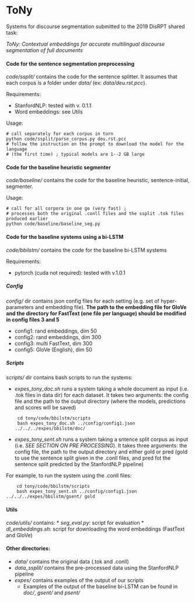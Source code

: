 # ToNy

Systems for discourse segmentation submitted  to the 2019 DisRPT shared task:

*ToNy: Contextual embeddings for accurate multilingual discourse segmentation of full documents*

#### Code for the sentence segmentation preprocessing
*code/ssplit/* contains the code for the sentence splitter.
It assumes that each corpus is a folder under *data/* (ex: *data/deu.rst.pcc*).

Requirements:

* StanfordNLP: tested with v. 0.1.1
* Word embeddings: see Utils

Usage:
```
# call separately for each corpus in turn
python code/ssplit/parse_corpus.py deu.rst.pcc
# follow the instruction on the prompt to download the model for the language
# (the first time) ; typical models are 1--2 GB large
```

#### Code for the baseline heuristic segmenter
*code/baseline/* contains the code for the baseline heuristic, sentence-initial, segmenter.

Usage:
```
# call for all corpora in one go (very fast) ;
# processes both the original .conll files and the ssplit .tok files produced earlier
python code/baseline/baseline_seg.py
```

#### Code for the baseline systems using a bi-LSTM

*code/bbilstm/* contains the code for the baseline bi-LSTM systems

Requirements:

* pytorch (cuda not required): tested with v.1.0.1

##### Config

*config/* dir contains json config files for each setting (e.g. set of hyper-parameters and embedding file). **The path to the embedding file for GloVe and the directory for FastText (one file per language) should be modified in config files 3 and 5**

* config1: rand embeddings, dim 50
* config2: rand embeddings, dim 300
* config3: multi FastText, dim 300
* config5: GloVe (English), dim 50

##### Scripts

 *scripts/* dir contains bash scripts to run the systems:
 
 * *expes_tony_doc.sh* runs a system taking a whole document as input (i.e. .tok files in data dir) for each dataset. It takes two arguments: the config file and the path to the output directory (where the models, predictions and scores will be saved)

		cd tony/code/bbilstm/scripts
		bash expes_tony_doc.sh ../config/config1.json ../../../expes/bbilstm/doc/

* *expes_tony_sent.sh* runs a system taking a sntence split corpus as input (i.e. *SEE SECTION ON PRE PROCESSING*). It takes three arguments: the config file, the path to the output directory and either gold or pred (gold to use the sentence split given in the .conll files, and pred fot the sentence split predicted by the StanfordNLP pipeline)

For example, to run the system using the .conll files:

		cd tony/code/bbilstm/scripts
		bash expes_tony_sent.sh ../config/config1.json ../../../expes/bbilstm/gsent/ gold


#### Utils

*code/utils/* contains:
	* *seg_eval.py*: script for evaluation
	* *dl_embeddings.sh*: script for downloading the word embeddings (FastText and GloVe)

#### Other directories:

* *data/* contains the original data (.tok and .conll)
* *data_ssplit/* contains the pre-processed data using the StanfordNLP pipeline
* *expes/* contains examples of the output of our scripts
	* Examples of the output of the baseline bi-LSTM can be found in *doc/*, *gsent/* and *psent/*
